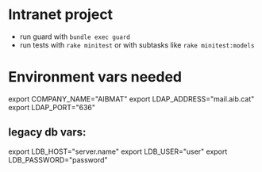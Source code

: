 # Intranet project

* run guard with `bundle exec guard`
* run tests with `rake minitest` or with subtasks like `rake minitest:models`

# Environment vars needed

export COMPANY\_NAME="AIBMAT"
export LDAP\_ADDRESS="mail.aib.cat"
export LDAP\_PORT="636"

## legacy db vars:
export LDB\_HOST="server.name"
export LDB\_USER="user"
export LDB\_PASSWORD="password"
